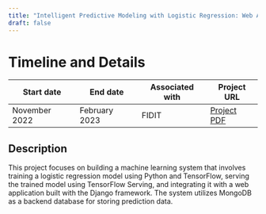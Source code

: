 ```yaml
---
title: "Intelligent Predictive Modeling with Logistic Regression: Web Application Integration and Containerized Deployment"
draft: false
---
```


# Timeline and Details

| Start date    | End date      | Associated with | Project URL                                                                        |
| ------------- | ------------- | --------------- | ---------------------------------------------------------------------------------- |
| November 2022 | February 2023 | FIDIT           | [Project PDF](/projects/antonio_janach_-_dokumentacija_IPVO.pdf) |

## Description
This project focuses on building a machine learning system that involves training a logistic regression model using Python and TensorFlow, serving the trained model using TensorFlow Serving, and integrating it with a web application built with the Django framework. The system utilizes MongoDB as a backend database for storing prediction data.
